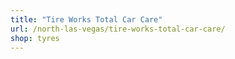 ```yaml
---
title: "Tire Works Total Car Care"
url: /north-las-vegas/tire-works-total-car-care/
shop: tyres
---
```

